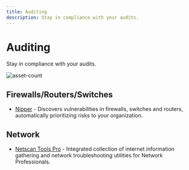 ```yaml
---
title: Auditing
description: Stay in compliance with your audits.
---
```


# Auditing

Stay in compliance with your audits.

![asset-count](https://img.shields.io/badge/Tools%20%26%20Resources%20Available-2-757575?style=for-the-badge)

## Firewalls/Routers/Switches

* [Nipper](https://www.titania.com/products/) - Discovers vulnerabilities in firewalls, switches and routers, automatically prioritizing risks to your organization.

## Network

* [Netscan Tools Pro](https://netscantools.com/nstpromain.html) - Integrated collection of internet information gathering and network troubleshooting utilities for Network Professionals. 

